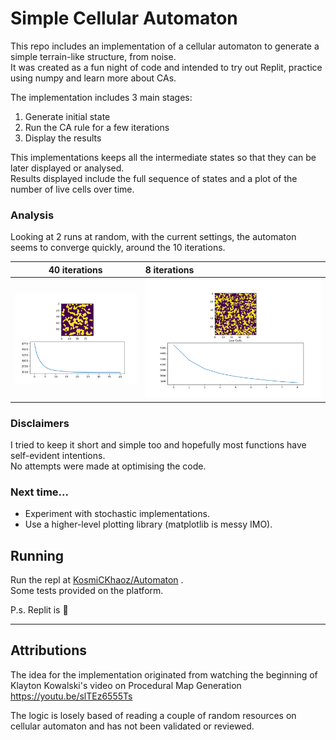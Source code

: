 # Simple Cellular Automaton

This repo includes an implementation of a cellular automaton to generate a simple terrain-like structure, from noise.  
It was created as a fun night of code and intended to try out Replit, practice using numpy and learn more about CAs.  

The implementation includes 3 main stages:  

1. Generate initial state  
2. Run the CA rule for a few iterations  
3. Display the results  


This implementations keeps all the intermediate states so that they can be later displayed or analysed.  
Results displayed include the full sequence of states and a plot of the number of live cells over time.  

### Analysis

Looking at 2 runs at random, with the current settings, the automaton seems to converge quickly, around the 10 iterations.  

40 iterations | 8 iterations
:------------:|:-------------|
![](40-iterations.png) | ![](8-iterations.png)

### Disclaimers

I tried to keep it short and simple too and hopefully most functions have self-evident intentions.  
No attempts were made at optimising the code.  

### Next time...

* Experiment with stochastic implementations.  
* Use a higher-level plotting library (matplotlib is messy IMO).  

## Running

Run the repl at [KosmiCKhaoz/Automaton](https://replit.com/@KosmiCKhaoz/Automaton#main.py) .  
Some tests provided on the platform.  

P.s. Replit is 🤩

---

## Attributions
  
The idea for the implementation originated from watching the beginning of Klayton Kowalski's video on Procedural Map Generation https://youtu.be/slTEz6555Ts  

The logic is losely based of reading a couple of random resources on cellular automaton and has not been validated or reviewed.